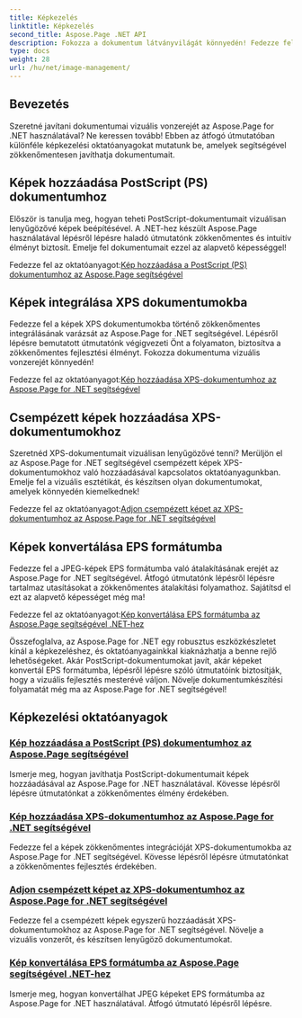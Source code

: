 ```yaml
---
title: Képkezelés
linktitle: Képkezelés
second_title: Aspose.Page .NET API
description: Fokozza a dokumentum látványvilágát könnyedén! Fedezze fel az Aspose.Page .NET képkezeléssel foglalkozó oktatóanyagait. A képek hozzáadásától a formátumok konvertálásáig minden lépést sajátítson el.
type: docs
weight: 28
url: /hu/net/image-management/
---
```

## Bevezetés

Szeretné javítani dokumentumai vizuális vonzerejét az Aspose.Page for .NET használatával? Ne keressen tovább! Ebben az átfogó útmutatóban különféle képkezelési oktatóanyagokat mutatunk be, amelyek segítségével zökkenőmentesen javíthatja dokumentumait.

## Képek hozzáadása PostScript (PS) dokumentumhoz

Először is tanulja meg, hogyan teheti PostScript-dokumentumait vizuálisan lenyűgözővé képek beépítésével. A .NET-hez készült Aspose.Page használatával lépésről lépésre haladó útmutatónk zökkenőmentes és intuitív élményt biztosít. Emelje fel dokumentumait ezzel az alapvető képességgel!

 Fedezze fel az oktatóanyagot:[Kép hozzáadása a PostScript (PS) dokumentumhoz az Aspose.Page segítségével](./add-image-to-postscript-ps-document/)

## Képek integrálása XPS dokumentumokba

Fedezze fel a képek XPS dokumentumokba történő zökkenőmentes integrálásának varázsát az Aspose.Page for .NET segítségével. Lépésről lépésre bemutatott útmutatónk végigvezeti Önt a folyamaton, biztosítva a zökkenőmentes fejlesztési élményt. Fokozza dokumentuma vizuális vonzerejét könnyedén!

 Fedezze fel az oktatóanyagot:[Kép hozzáadása XPS-dokumentumhoz az Aspose.Page for .NET segítségével](./add-image-to-xps-document/)

## Csempézett képek hozzáadása XPS-dokumentumokhoz

Szeretnéd XPS-dokumentumait vizuálisan lenyűgözővé tenni? Merüljön el az Aspose.Page for .NET segítségével csempézett képek XPS-dokumentumokhoz való hozzáadásával kapcsolatos oktatóanyagunkban. Emelje fel a vizuális esztétikát, és készítsen olyan dokumentumokat, amelyek könnyedén kiemelkednek!

 Fedezze fel az oktatóanyagot:[Adjon csempézett képet az XPS-dokumentumhoz az Aspose.Page for .NET segítségével](./add-tiled-image-to-xps-document/)

## Képek konvertálása EPS formátumba

Fedezze fel a JPEG-képek EPS formátumba való átalakításának erejét az Aspose.Page for .NET segítségével. Átfogó útmutatónk lépésről lépésre tartalmaz utasításokat a zökkenőmentes átalakítási folyamathoz. Sajátítsd el ezt az alapvető képességet még ma!

 Fedezze fel az oktatóanyagot:[Kép konvertálása EPS formátumba az Aspose.Page segítségével .NET-hez](./convert-image-to-eps-format/)

Összefoglalva, az Aspose.Page for .NET egy robusztus eszközkészletet kínál a képkezeléshez, és oktatóanyagainkkal kiaknázhatja a benne rejlő lehetőségeket. Akár PostScript-dokumentumokat javít, akár képeket konvertál EPS formátumba, lépésről lépésre szóló útmutatóink biztosítják, hogy a vizuális fejlesztés mesterévé váljon. Növelje dokumentumkészítési folyamatát még ma az Aspose.Page for .NET segítségével!
## Képkezelési oktatóanyagok
### [Kép hozzáadása a PostScript (PS) dokumentumhoz az Aspose.Page segítségével](./add-image-to-postscript-ps-document/)
Ismerje meg, hogyan javíthatja PostScript-dokumentumait képek hozzáadásával az Aspose.Page for .NET használatával. Kövesse lépésről lépésre útmutatónkat a zökkenőmentes élmény érdekében.
### [Kép hozzáadása XPS-dokumentumhoz az Aspose.Page for .NET segítségével](./add-image-to-xps-document/)
Fedezze fel a képek zökkenőmentes integrációját XPS-dokumentumokba az Aspose.Page for .NET segítségével. Kövesse lépésről lépésre útmutatónkat a zökkenőmentes fejlesztés érdekében.
### [Adjon csempézett képet az XPS-dokumentumhoz az Aspose.Page for .NET segítségével](./add-tiled-image-to-xps-document/)
Fedezze fel a csempézett képek egyszerű hozzáadását XPS-dokumentumokhoz az Aspose.Page for .NET segítségével. Növelje a vizuális vonzerőt, és készítsen lenyűgöző dokumentumokat.
### [Kép konvertálása EPS formátumba az Aspose.Page segítségével .NET-hez](./convert-image-to-eps-format/)
Ismerje meg, hogyan konvertálhat JPEG képeket EPS formátumba az Aspose.Page for .NET használatával. Átfogó útmutató lépésről lépésre.